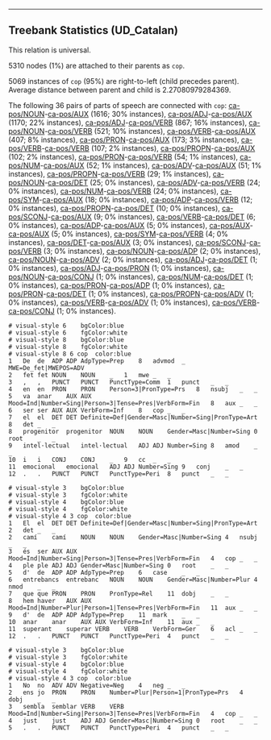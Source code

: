 

--------------------------------------------------------------------------------

## Treebank Statistics (UD_Catalan)

This relation is universal.

5310 nodes (1%) are attached to their parents as `cop`.

5069 instances of `cop` (95%) are right-to-left (child precedes parent).
Average distance between parent and child is 2.27080979284369.

The following 36 pairs of parts of speech are connected with `cop`: [ca-pos/NOUN]()-[ca-pos/AUX]() (1616; 30% instances), [ca-pos/ADJ]()-[ca-pos/AUX]() (1170; 22% instances), [ca-pos/ADJ]()-[ca-pos/VERB]() (867; 16% instances), [ca-pos/NOUN]()-[ca-pos/VERB]() (521; 10% instances), [ca-pos/VERB]()-[ca-pos/AUX]() (407; 8% instances), [ca-pos/PRON]()-[ca-pos/AUX]() (173; 3% instances), [ca-pos/VERB]()-[ca-pos/VERB]() (107; 2% instances), [ca-pos/PROPN]()-[ca-pos/AUX]() (102; 2% instances), [ca-pos/PRON]()-[ca-pos/VERB]() (54; 1% instances), [ca-pos/NUM]()-[ca-pos/AUX]() (52; 1% instances), [ca-pos/ADV]()-[ca-pos/AUX]() (51; 1% instances), [ca-pos/PROPN]()-[ca-pos/VERB]() (29; 1% instances), [ca-pos/NOUN]()-[ca-pos/DET]() (25; 0% instances), [ca-pos/ADV]()-[ca-pos/VERB]() (24; 0% instances), [ca-pos/NUM]()-[ca-pos/VERB]() (24; 0% instances), [ca-pos/SYM]()-[ca-pos/AUX]() (18; 0% instances), [ca-pos/ADP]()-[ca-pos/VERB]() (12; 0% instances), [ca-pos/PROPN]()-[ca-pos/DET]() (10; 0% instances), [ca-pos/SCONJ]()-[ca-pos/AUX]() (9; 0% instances), [ca-pos/VERB]()-[ca-pos/DET]() (6; 0% instances), [ca-pos/ADP]()-[ca-pos/AUX]() (5; 0% instances), [ca-pos/AUX]()-[ca-pos/AUX]() (5; 0% instances), [ca-pos/SYM]()-[ca-pos/VERB]() (4; 0% instances), [ca-pos/DET]()-[ca-pos/AUX]() (3; 0% instances), [ca-pos/SCONJ]()-[ca-pos/VERB]() (3; 0% instances), [ca-pos/NOUN]()-[ca-pos/ADP]() (2; 0% instances), [ca-pos/NOUN]()-[ca-pos/ADV]() (2; 0% instances), [ca-pos/ADJ]()-[ca-pos/DET]() (1; 0% instances), [ca-pos/ADJ]()-[ca-pos/PRON]() (1; 0% instances), [ca-pos/NOUN]()-[ca-pos/CONJ]() (1; 0% instances), [ca-pos/NUM]()-[ca-pos/DET]() (1; 0% instances), [ca-pos/PRON]()-[ca-pos/ADP]() (1; 0% instances), [ca-pos/PRON]()-[ca-pos/DET]() (1; 0% instances), [ca-pos/PROPN]()-[ca-pos/ADV]() (1; 0% instances), [ca-pos/VERB]()-[ca-pos/ADV]() (1; 0% instances), [ca-pos/VERB]()-[ca-pos/CONJ]() (1; 0% instances).


~~~ conllu
# visual-style 6	bgColor:blue
# visual-style 6	fgColor:white
# visual-style 8	bgColor:blue
# visual-style 8	fgColor:white
# visual-style 8 6 cop	color:blue
1	De	de	ADP	ADP	AdpType=Prep	8	advmod	_	MWE=De_fet|MWEPOS=ADV
2	fet	fet	NOUN	NOUN	_	1	mwe	_	_
3	,	,	PUNCT	PUNCT	PunctType=Comm	1	punct	_	_
4	en	en	PRON	PRON	Person=3|PronType=Prs	8	nsubj	_	_
5	va	anar	AUX	AUX	Mood=Ind|Number=Sing|Person=3|Tense=Pres|VerbForm=Fin	8	aux	_	_
6	ser	ser	AUX	AUX	VerbForm=Inf	8	cop	_	_
7	el	el	DET	DET	Definite=Def|Gender=Masc|Number=Sing|PronType=Art	8	det	_	_
8	progenitor	progenitor	NOUN	NOUN	Gender=Masc|Number=Sing	0	root	_	_
9	intel·lectual	intel·lectual	ADJ	ADJ	Number=Sing	8	amod	_	_
10	i	i	CONJ	CONJ	_	9	cc	_	_
11	emocional	emocional	ADJ	ADJ	Number=Sing	9	conj	_	_
12	.	.	PUNCT	PUNCT	PunctType=Peri	8	punct	_	_

~~~


~~~ conllu
# visual-style 3	bgColor:blue
# visual-style 3	fgColor:white
# visual-style 4	bgColor:blue
# visual-style 4	fgColor:white
# visual-style 4 3 cop	color:blue
1	El	el	DET	DET	Definite=Def|Gender=Masc|Number=Sing|PronType=Art	2	det	_	_
2	camí	camí	NOUN	NOUN	Gender=Masc|Number=Sing	4	nsubj	_	_
3	és	ser	AUX	AUX	Mood=Ind|Number=Sing|Person=3|Tense=Pres|VerbForm=Fin	4	cop	_	_
4	ple	ple	ADJ	ADJ	Gender=Masc|Number=Sing	0	root	_	_
5	d'	de	ADP	ADP	AdpType=Prep	6	case	_	_
6	entrebancs	entrebanc	NOUN	NOUN	Gender=Masc|Number=Plur	4	nmod	_	_
7	que	que	PRON	PRON	PronType=Rel	11	dobj	_	_
8	hem	haver	AUX	AUX	Mood=Ind|Number=Plur|Person=1|Tense=Pres|VerbForm=Fin	11	aux	_	_
9	d'	de	ADP	ADP	AdpType=Prep	11	mark	_	_
10	anar	anar	AUX	AUX	VerbForm=Inf	11	aux	_	_
11	superant	superar	VERB	VERB	VerbForm=Ger	6	acl	_	_
12	.	.	PUNCT	PUNCT	PunctType=Peri	4	punct	_	_

~~~


~~~ conllu
# visual-style 3	bgColor:blue
# visual-style 3	fgColor:white
# visual-style 4	bgColor:blue
# visual-style 4	fgColor:white
# visual-style 4 3 cop	color:blue
1	No	no	ADV	ADV	Negative=Neg	4	neg	_	_
2	ens	jo	PRON	PRON	Number=Plur|Person=1|PronType=Prs	4	dobj	_	_
3	sembla	semblar	VERB	VERB	Mood=Ind|Number=Sing|Person=3|Tense=Pres|VerbForm=Fin	4	cop	_	_
4	just	just	ADJ	ADJ	Gender=Masc|Number=Sing	0	root	_	_
5	.	.	PUNCT	PUNCT	PunctType=Peri	4	punct	_	_

~~~


